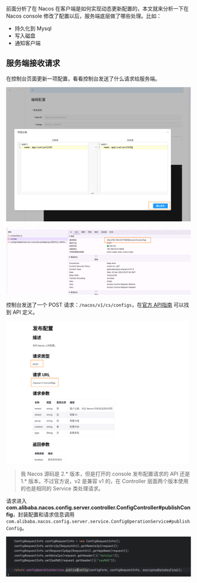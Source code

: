 前面分析了在 Nacos 在客户端是如何实现动态更新配置的，本文就来分析一下在 Nacos console 修改了配置以后，服务端底层做了哪些处理。比如：

- 持久化到 Mysql
- 写入磁盘
- 通知客户端

## 服务端接收请求

在控制台页面更新一项配置，看看控制台发送了什么请求给服务端。

![image-20241120140118352](./Nacos源码分析-更新配置时服务端做了什么.assets/image-20241120140118352.png)

![image-20241120140048490](./Nacos源码分析-更新配置时服务端做了什么.assets/image-20241120140048490.png)

控制台发送了一个 POST 请求：`/nacos/v1/cs/configs`，在[官方 API指南](https://nacos.io/docs/v1/open-api/) 可以找到 API 定义。

![image-20241120140623329](./Nacos源码分析-更新配置时服务端做了什么.assets/image-20241120140623329.png)

> 我 Nacos 源码是 2.* 版本，但是打开的 console 发布配置请求的 API 还是 1.* 版本。不过官方说，v2 是兼容 v1 的，在 Controller 层面两个版本使用的也是相同的 Service 类处理请求。

请求进入**com.alibaba.nacos.config.server.controller.ConfigController#publishConfig**，封装配置和请求信息调用`com.alibaba.nacos.config.server.service.ConfigOperationService#publishConfig`。

![image-20241120142833789](./Nacos源码分析-更新配置时服务端做了什么.assets/image-20241120142833789.png)